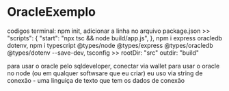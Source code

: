 # OracleExemplo
codigos terminal: 
npm init,
adicionar a linha no arquivo package.json >> 
"scripts": {
    "start": "npx tsc && node build/app.js",
  },
npm i express oracledb dotenv,
npm i typescript @types/node @types/express @types/oracledb @types/dotenv --save-dev,
tsconfig >> rootDir: "src" outdir: "build"

para usar o oracle pelo sqldeveloper, conectar via wallet
para usar o oracle no node (ou em qualquer softwsare que eu criar) eu uso via string de conexão - uma linguiça de texto que tem os dados de conexão